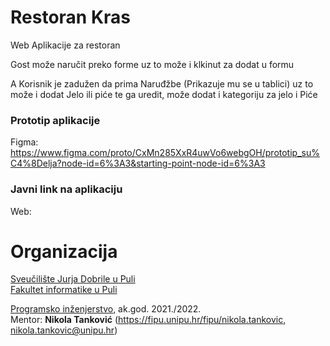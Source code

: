 # Restoran Kras

Web Aplikacije za restoran

Gost može naručit preko forme uz to može i klkinut za dodat u formu

A Korisnik je zadužen da prima Naruđžbe (Prikazuje mu se u tablici)
uz to može i dodat Jelo ili piće te ga uredit, može dodat i kategoriju za jelo i Piće

### Prototip aplikacije

Figma: https://www.figma.com/proto/CxMn285XxR4uwVo6webgOH/prototip_su%C4%8Delja?node-id=6%3A3&starting-point-node-id=6%3A3

### Javni link na aplikaciju

Web:

# Organizacija

[Sveučilište Jurja Dobrile u Puli](http://www.unipu.hr/)  
[Fakultet informatike u Puli](https://fipu.unipu.hr/)

[Programsko inženjerstvo](http://ntankovic.unipu.hr/pi), ak.god. 2021./2022.  
Mentor: **Nikola Tanković** (https://fipu.unipu.hr/fipu/nikola.tankovic, nikola.tankovic@unipu.hr)
